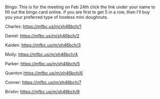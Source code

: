 Bingo:
This is for the meeting on Feb 24th
click the link under your name to fill out the bingo card online. if you are first to get 5 in a row, then I'll buy you your preferred type of hostess mini doughnuts.

Charles:
https://mfbc.us/m/xh46bch/1

Daniel:
https://mfbc.us/m/xh46bch/2

Kaiden:
https://mfbc.us/m/xh46bch/3

Molly:
https://mfbc.us/m/xh46bch/4

Parker:
https://mfbc.us/m/xh46bch/5

Quenton
https://mfbc.us/m/xh46bch/6

Conner:
https://mfbc.us/m/xh46bch/7

Brixtin:
https://mfbc.us/m/xh46bch/8